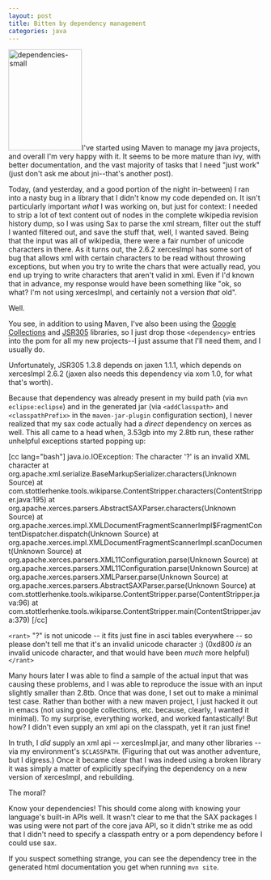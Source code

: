 ```yaml
--- 
layout: post
title: Bitten by dependency management
categories: java
---
```

<a href="http://blog.ciscavate.org/wp-content/2009/05/dependencies.png"><img src="http://blog.ciscavate.org/wp-content/2009/05/dependencies-small.png" alt="dependencies-small" title="dependencies-small" width="145" height="200" class="alignright size-full wp-image-106" /></a>I've started using Maven to manage my java projects, and overall I'm very happy with it.  It seems to be more mature than ivy, with better documentation, and the vast majority of tasks that I need "just work" (just don't ask me about jni--that's another post).

Today, (and yesterday, and a good portion of the night in-between) I ran into a nasty bug in a library that I didn't know my code depended on.  It isn't particularly important *what* I was working on, but just for context: I needed to strip a lot of text content out of nodes in the complete wikipedia revision history dump, so I was using Sax to parse the xml stream, filter out the stuff I wanted filtered out, and save the stuff that, well, I wanted saved.  Being that the input was all of wikipedia, there were a fair number of unicode characters in there.  As it turns out, the 2.6.2 xercesImpl has some sort of bug that allows xml with certain characters to be read without throwing exceptions, but when you try to write the chars that were actually read, you end up trying to write characters that aren't valid in xml.  Even if I'd known that in advance, my response would have been something like "ok, so what? I'm not using xercesImpl, and certainly not a version *that* old".

Well.

You see, in addition to using Maven, I've also been using the <a href="http://code.google.com/p/google-collections/">Google Collections</a> and <a href="http://code.google.com/p/jsr-305/">JSR305</a> libraries, so I just drop those `<dependency>` entries into the pom for all my new projects--I just assume that I'll need them, and I usually do.

Unfortunately, JSR305 1.3.8 depends on jaxen 1.1.1, which depends on xercesImpl 2.6.2 (jaxen also needs this dependency via xom 1.0, for what that's worth).  

Because that dependency was already present in my build path (via `mvn eclipse:eclipse`) and in the generated jar (via `<addClasspath>` and `<classpathPrefix>` in the `maven-jar-plugin`  configuration section), I never realized that my sax code actually had a *direct* dependency on xerces as well.  This all came to a head when, 3.53gb into my 2.8tb run, these rather unhelpful exceptions started popping up:

[cc lang="bash"]
java.io.IOException: The character '?' is an invalid XML character
       at org.apache.xml.serialize.BaseMarkupSerializer.characters(Unknown
Source)
       at com.stottlerhenke.tools.wikiparse.ContentStripper.characters(ContentStripper.java:195)
       at org.apache.xerces.parsers.AbstractSAXParser.characters(Unknown
Source)
       at org.apache.xerces.impl.XMLDocumentFragmentScannerImpl$FragmentContentDispatcher.dispatch(Unknown
Source)
       at org.apache.xerces.impl.XMLDocumentFragmentScannerImpl.scanDocument(Unknown
Source)
       at org.apache.xerces.parsers.XML11Configuration.parse(Unknown Source)
       at org.apache.xerces.parsers.XML11Configuration.parse(Unknown Source)
       at org.apache.xerces.parsers.XMLParser.parse(Unknown Source)
       at org.apache.xerces.parsers.AbstractSAXParser.parse(Unknown Source)
       at com.stottlerhenke.tools.wikiparse.ContentStripper.parse(ContentStripper.java:96)
       at com.stottlerhenke.tools.wikiparse.ContentStripper.main(ContentStripper.java:379)
[/cc]

`<rant>` "?" is not unicode -- it fits just fine in asci tables everywhere -- so please don't tell me that it's an invalid unicode character :) (0xd800 *is* an invalid unicode character, and that would have been _much_ more helpful) `</rant>`

Many hours later I was able to find a sample of the actual input that was causing these problems, and I was able to reproduce the issue with an input slightly smaller than 2.8tb.  Once that was done, I set out to make a minimal test case.  Rather than bother with a new maven project, I just hacked it out in emacs (not using google collections, etc. because, clearly, I wanted it minimal).  To my surprise, everything worked, and worked fantastically! But how? I didn't even supply an xml api on the classpath, yet it ran just fine!

In truth, I *did* supply an xml api -- xercesImpl.jar, and many other libraries -- via my environment's `$CLASSPATH`.  (Figuring that out was another adventure, but I digress.)  Once it became clear that I was indeed using a broken library it was simply a matter of explicitly specifying the dependency on a new version of xercesImpl, and rebuilding.

The moral?

Know your dependencies!  This should come along with knowing your language's built-in APIs well.  It wasn't clear to me that the SAX packages I was using were not part of the core java API, so it didn't strike me as odd that I didn't need to specify a classpath entry or a pom dependency before I could use sax.  

If you suspect something strange, you can see the dependency tree in the generated html documentation you get when running `mvn site`.  



